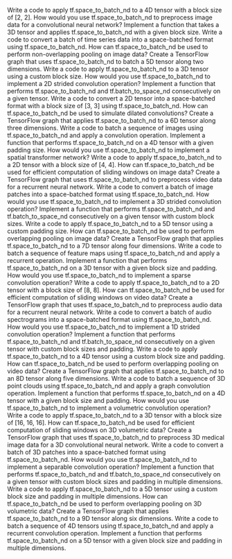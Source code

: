 Write a code to apply tf.space_to_batch_nd to a 4D tensor with a block size of [2, 2].
How would you use tf.space_to_batch_nd to preprocess image data for a convolutional neural network?
Implement a function that takes a 3D tensor and applies tf.space_to_batch_nd with a given block size.
Write a code to convert a batch of time series data into a space-batched format using tf.space_to_batch_nd.
How can tf.space_to_batch_nd be used to perform non-overlapping pooling on image data?
Create a TensorFlow graph that uses tf.space_to_batch_nd to batch a 5D tensor along two dimensions.
Write a code to apply tf.space_to_batch_nd to a 3D tensor using a custom block size.
How would you use tf.space_to_batch_nd to implement a 2D strided convolution operation?
Implement a function that performs tf.space_to_batch_nd and tf.batch_to_space_nd consecutively on a given tensor.
Write a code to convert a 2D tensor into a space-batched format with a block size of [3, 3] using tf.space_to_batch_nd.
How can tf.space_to_batch_nd be used to simulate dilated convolutions?
Create a TensorFlow graph that applies tf.space_to_batch_nd to a 6D tensor along three dimensions.
Write a code to batch a sequence of images using tf.space_to_batch_nd and apply a convolution operation.
Implement a function that performs tf.space_to_batch_nd on a 4D tensor with a given padding size.
How would you use tf.space_to_batch_nd to implement a spatial transformer network?
Write a code to apply tf.space_to_batch_nd to a 2D tensor with a block size of [4, 4].
How can tf.space_to_batch_nd be used for efficient computation of sliding windows on image data?
Create a TensorFlow graph that uses tf.space_to_batch_nd to preprocess video data for a recurrent neural network.
Write a code to convert a batch of image patches into a space-batched format using tf.space_to_batch_nd.
How would you use tf.space_to_batch_nd to implement a 3D strided convolution operation?
Implement a function that performs tf.space_to_batch_nd and tf.batch_to_space_nd consecutively on a given tensor with custom block sizes.
Write a code to apply tf.space_to_batch_nd to a 5D tensor using a custom padding size.
How can tf.space_to_batch_nd be used to perform overlapping pooling on image data?
Create a TensorFlow graph that applies tf.space_to_batch_nd to a 7D tensor along four dimensions.
Write a code to batch a sequence of feature maps using tf.space_to_batch_nd and apply a recurrent operation.
Implement a function that performs tf.space_to_batch_nd on a 3D tensor with a given block size and padding.
How would you use tf.space_to_batch_nd to implement a sparse convolution operation?
Write a code to apply tf.space_to_batch_nd to a 2D tensor with a block size of [8, 8].
How can tf.space_to_batch_nd be used for efficient computation of sliding windows on video data?
Create a TensorFlow graph that uses tf.space_to_batch_nd to preprocess audio data for a recurrent neural network.
Write a code to convert a batch of audio spectrograms into a space-batched format using tf.space_to_batch_nd.
How would you use tf.space_to_batch_nd to implement a 1D strided convolution operation?
Implement a function that performs tf.space_to_batch_nd and tf.batch_to_space_nd consecutively on a given tensor with custom block sizes and padding.
Write a code to apply tf.space_to_batch_nd to a 4D tensor using a custom block size and padding.
How can tf.space_to_batch_nd be used to perform overlapping pooling on video data?
Create a TensorFlow graph that applies tf.space_to_batch_nd to an 8D tensor along five dimensions.
Write a code to batch a sequence of 3D point clouds using tf.space_to_batch_nd and apply a graph convolution operation.
Implement a function that performs tf.space_to_batch_nd on a 4D tensor with a given block size and padding.
How would you use tf.space_to_batch_nd to implement a volumetric convolution operation?
Write a code to apply tf.space_to_batch_nd to a 3D tensor with a block size of [16, 16, 16].
How can tf.space_to_batch_nd be used for efficient computation of sliding windows on 3D volumetric data?
Create a TensorFlow graph that uses tf.space_to_batch_nd to preprocess 3D medical image data for a 3D convolutional neural network.
Write a code to convert a batch of 3D patches into a space-batched format using tf.space_to_batch_nd.
How would you use tf.space_to_batch_nd to implement a separable convolution operation?
Implement a function that performs tf.space_to_batch_nd and tf.batch_to_space_nd consecutively on a given tensor with custom block sizes and padding in multiple dimensions.
Write a code to apply tf.space_to_batch_nd to a 5D tensor using a custom block size and padding in multiple dimensions.
How can tf.space_to_batch_nd be used to perform overlapping pooling on 3D volumetric data?
Create a TensorFlow graph that applies tf.space_to_batch_nd to a 9D tensor along six dimensions.
Write a code to batch a sequence of 4D tensors using tf.space_to_batch_nd and apply a recurrent convolution operation.
Implement a function that performs tf.space_to_batch_nd on a 5D tensor with a given block size and padding in multiple dimensions.